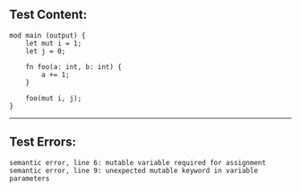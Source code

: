 
Test Content: 
-------------------------
```
mod main (output) { 
    let mut i = 1;
    let j = 0;

    fn foo(a: int, b: int) {
        a += 1;
    }

    foo(mut i, j);
}
```
------------------------

Test Errors:
-------------------------
```
semantic error, line 6: mutable variable required for assignment
semantic error, line 9: unexpected mutable keyword in variable parameters
```
